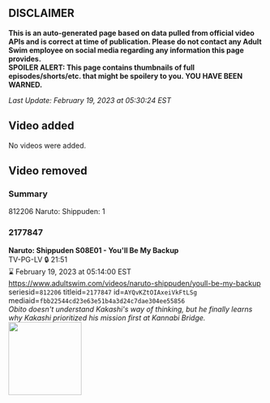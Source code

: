 ## DISCLAIMER
**This is an auto-generated page based on data pulled from official video APIs and is correct at time of publication. Please do not contact any Adult Swim employee on social media regarding any information this page provides.**  
**SPOILER ALERT: This page contains thumbnails of full episodes/shorts/etc. that might be spoilery to you. YOU HAVE BEEN WARNED.**  

_Last Update: February 19, 2023 at 05:30:24 EST_
## Video added
No videos were added.  
## Video removed
### Summary
812206 Naruto: Shippuden: 1  
### 2177847
**Naruto: Shippuden S08E01 - You'll Be My Backup**  
TV-PG-LV 🔒 21:51  
⌛ February 19, 2023 at 05:14:00 EST  
https://www.adultswim.com/videos/naruto-shippuden/youll-be-my-backup  
seriesid=`812206` titleid=`2177847` id=`AYQvKZtOIAxeiVkFtLSg` mediaid=`fbb22544cd23e63e51b4a3d24c7dae304ee55856`  
_Obito doesn't understand Kakashi's way of thinking, but he finally learns why Kakashi prioritized his mission first at Kannabi Bridge._  
<a href="https://media.cdn.adultswim.com/uploads/20221031/thumbnails/2_2210311349165-NarutoShippuden_417_YoullBeMyBackup.png"><img src="https://media.cdn.adultswim.com/uploads/20221031/thumbnails/2_2210311349165-NarutoShippuden_417_YoullBeMyBackup.png" height="144px" /></a>
